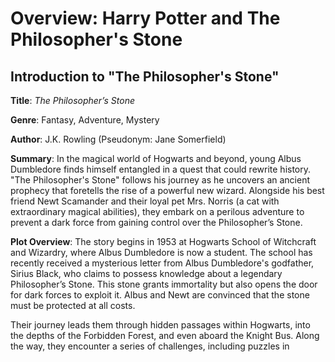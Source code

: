 # Overview: Harry Potter and The Philosopher's Stone

## Introduction to "The Philosopher's Stone"

**Title**: *The Philosopher’s Stone*

**Genre**: Fantasy, Adventure, Mystery

**Author**: J.K. Rowling (Pseudonym: Jane Somerfield)

**Summary**:
In the magical world of Hogwarts and beyond, young Albus Dumbledore finds himself entangled in a quest that could rewrite history. "The Philosopher's Stone" follows his journey as he uncovers an ancient prophecy that foretells the rise of a powerful new wizard. Alongside his best friend Newt Scamander and their loyal pet Mrs. Norris (a cat with extraordinary magical abilities), they embark on a perilous adventure to prevent a dark force from gaining control over the Philosopher’s Stone.

**Plot Overview**:
The story begins in 1953 at Hogwarts School of Witchcraft and Wizardry, where Albus Dumbledore is now a student. The school has recently received a mysterious letter from Albus Dumbledore's godfather, Sirius Black, who claims to possess knowledge about a legendary Philosopher’s Stone. This stone grants immortality but also opens the door for dark forces to exploit it. Albus and Newt are convinced that the stone must be protected at all costs.

Their journey leads them through hidden passages within Hogwarts, into the depths of the Forbidden Forest, and even aboard the Knight Bus. Along the way, they encounter a series of challenges, including puzzles in